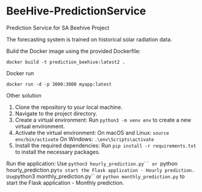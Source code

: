 # BeeHive-PredictionService
Prediction Service for SA Beehive Project

The forecasting system is trained on historical solar radiation data.

Build the Docker image using the provided Dockerfile:

``` docker build -t prediction_beehive:latest2 . ```

Docker run 

``` docker run -d -p 3000:3000 myapp:latest ```


Other solution

1. Clone the repository to your local machine.
2. Navigate to the project directory.
3. Create a virtual environment:
Run ``` python3 -m venv env ``` to create a new virtual environment.
4. Activate the virtual environment:
On macOS and Linux: ``` source env/bin/activate ```
On Windows: ``` .\env\Scripts\activate ```
5. Install the required dependencies:
Run ``` pip install -r requirements.txt ``` to install the necessary packages.


Run the application:
Use ```python3 hourly_prediction.py`` or ```python hourly_prediction.py``` to start the Flask application - Hourly prediction.
Use ```python3 monthly_prediction.py`` or ```python monthly_prediction.py``` to start the Flask application - Monthly prediction.
